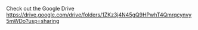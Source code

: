 Check out the Google Drive https://drive.google.com/drive/folders/1ZKz3j4N45gQ9HPwhT4Qmrqcynvy5mWDo?usp=sharing
